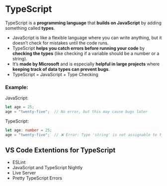# TypeScript
TypeScript is a **programming language** that **builds on JavaScript** by adding something called **types**.

* JavaScript is like a flexible language where you can write anything, but it doesn’t check for mistakes until the code runs.
* TypeScript **helps you catch errors before running your code** by **checking the types** (like checking if a variable should be a number or a string).
* It’s **made by Microsoft** and is especially **helpful in large projects** where **keeping track of data types can prevent bugs**.
* TypeScript = JavaScript + Type Checking

### Example:
JavaScript:
```js
let age = 25;
age = "twenty-five";  // No error, but this may cause bugs later
```

TypeScript:
```ts
let age: number = 25;
age = "twenty-five";  // ❌ Error: Type 'string' is not assignable to type 'number'
```


## VS Code Extentions for TypeScript
* ESLint
* JavaScript and TypeScript Nightly
* Live Server
* Pretty TypeScript Errors